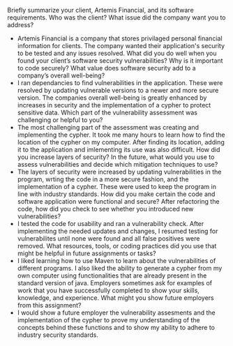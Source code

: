 Briefly summarize your client, Artemis Financial, and its software requirements. Who was the client? What issue did the company want you to address?
- Artemis Financial is a company that stores privilaged personal financial information for clients. The company wanted their application's security to be tested and any issues resolved.
What did you do well when you found your client’s software security vulnerabilities? Why is it important to code securely? What value does software security add to a company’s overall well-being?
- I ran dependancies to find vulnerabilities in the application. These were resolved by updating vulnerable versions to a newer and more secure version. The companies overall well-being is greatly enhanced by increases in security and the implementation of a cypher to protect sensitive data.
Which part of the vulnerability assessment was challenging or helpful to you?
- The most challenging part of the assessment was creating and implementing the cypher. It took me many hours to learn how to find the location of the cypher on my computer. After finding its location, adding it to the application and imlementing its use was also difficult.
How did you increase layers of security? In the future, what would you use to assess vulnerabilities and decide which mitigation techniques to use?
- The layers of security were increased by updating vulnerabilities in the program, wrting the code in a more secure fashion, and the implementation of a cypher. These were used to keep the program in line with industry standards.
How did you make certain the code and software application were functional and secure? After refactoring the code, how did you check to see whether you introduced new vulnerabilities?
- I tested the code for usability and ran a vulnerability check. After implementing the needed updates and changes, I resumed testing for vulnerabilites until none were found and all false positives were removed.
What resources, tools, or coding practices did you use that might be helpful in future assignments or tasks?
- I liked learning how to use Maven to learn about the vulnerabilities of different programs. I also liked the ability to generate a cypher from my own computer using functionalities that are already present in the standard version of java.
Employers sometimes ask for examples of work that you have successfully completed to show your skills, knowledge, and experience. What might you show future employers from this assignment?
- I would show a future employer the vulnerability assesments and the implementation of the cypher to prove my understanding of the concepts behind these functions and to show my ability to adhere to industry security standards.
